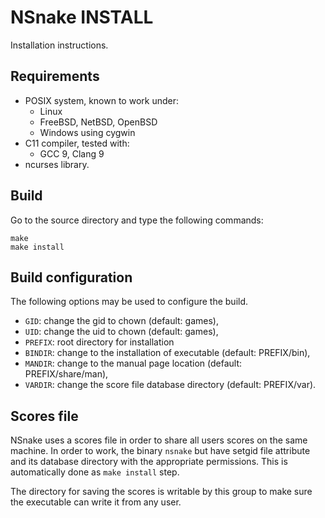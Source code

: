 NSnake INSTALL
==============

Installation instructions.

Requirements
------------

- POSIX system, known to work under:
  - Linux
  - FreeBSD, NetBSD, OpenBSD
  - Windows using cygwin
- C11 compiler, tested with:
  - GCC 9, Clang 9
- ncurses library.

Build
-----

Go to the source directory and type the following commands:

    make
    make install

Build configuration
-------------------

The following options may be used to configure the build.

- `GID`: change the gid to chown (default: games),
- `UID`: change the uid to chown (default: games),
- `PREFIX`: root directory for installation
- `BINDIR`: change to the installation of executable (default: PREFIX/bin),
- `MANDIR`: change to the manual page location (default: PREFIX/share/man),
- `VARDIR`: change the score file database directory (default: PREFIX/var).

Scores file
-----------

NSnake uses a scores file in order to share all users scores on the same
machine. In order to work, the binary `nsnake` but have setgid file attribute
and its database directory with the appropriate permissions. This is
automatically done as `make install` step.

The directory for saving the scores is writable by this group to make sure the
executable can write it from any user.
